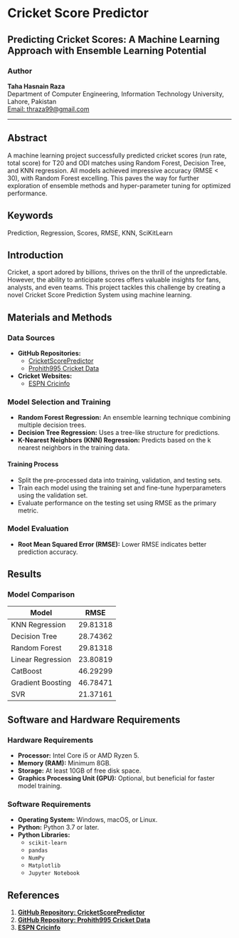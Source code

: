 # Cricket Score Predictor

## Predicting Cricket Scores: A Machine Learning Approach with Ensemble Learning Potential

### Author
**Taha Hasnain Raza**  
Department of Computer Engineering, Information Technology University, Lahore, Pakistan  
[Email: thraza99@gmail.com](mailto:thraza99@gmail.com)

---

## Abstract
A machine learning project successfully predicted cricket scores (run rate, total score) for T20 and ODI matches using Random Forest, Decision Tree, and KNN regression. All models achieved impressive accuracy (RMSE < 30), with Random Forest excelling. This paves the way for further exploration of ensemble methods and hyper-parameter tuning for optimized performance.

## Keywords
Prediction, Regression, Scores, RMSE, KNN, SciKitLearn

## Introduction
Cricket, a sport adored by billions, thrives on the thrill of the unpredictable. However, the ability to anticipate scores offers valuable insights for fans, analysts, and even teams. This project tackles this challenge by creating a novel Cricket Score Prediction System using machine learning.

## Materials and Methods
### Data Sources
- **GitHub Repositories:** 
  - [CricketScorePredictor](https://github.com/codophobia/CricketScorePredictor)
  - [Prohith995 Cricket Data](https://github.com/prohith995/cricket-data)
- **Cricket Websites:** 
  - [ESPN Cricinfo](https://www.espncricinfo.com)

### Model Selection and Training
- **Random Forest Regression:** An ensemble learning technique combining multiple decision trees.
- **Decision Tree Regression:** Uses a tree-like structure for predictions.
- **K-Nearest Neighbors (KNN) Regression:** Predicts based on the k nearest neighbors in the training data.

#### Training Process
- Split the pre-processed data into training, validation, and testing sets.
- Train each model using the training set and fine-tune hyperparameters using the validation set.
- Evaluate performance on the testing set using RMSE as the primary metric.

### Model Evaluation
- **Root Mean Squared Error (RMSE):** Lower RMSE indicates better prediction accuracy.

## Results
### Model Comparison
| Model              | RMSE       |
|--------------------|------------|
| KNN Regression     | 29.81318   |
| Decision Tree      | 28.74362   |
| Random Forest      | 29.81318   |
| Linear Regression  | 23.80819   |
| CatBoost           | 46.29299   |
| Gradient Boosting  | 46.78471   |
| SVR                | 21.37161   |

## Software and Hardware Requirements

### Hardware Requirements
- **Processor:** Intel Core i5 or AMD Ryzen 5.
- **Memory (RAM):** Minimum 8GB.
- **Storage:** At least 10GB of free disk space.
- **Graphics Processing Unit (GPU):** Optional, but beneficial for faster model training.

### Software Requirements
- **Operating System:** Windows, macOS, or Linux.
- **Python:** Python 3.7 or later.
- **Python Libraries:**
    - `scikit-learn`
    - `pandas`
    - `NumPy`
    - `Matplotlib`
    - `Jupyter Notebook`

## References
1. **[GitHub Repository: CricketScorePredictor](https://github.com/codophobia/CricketScorePredictor)**
2. **[GitHub Repository: Prohith995 Cricket Data](https://github.com/prohith995/cricket-data)**
3. **[ESPN Cricinfo](https://www.espncricinfo.com)**
